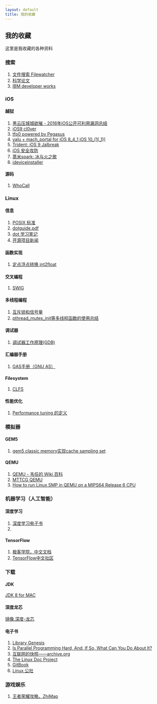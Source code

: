 ```yaml
---
layout: default
title: 我的收藏
---
```

## 我的收藏
这里是我收藏的各种资料

### 搜索

1. [文件搜索 Filewatcher](http://www.filewatcher.com)
2. [科学论文](http://www.sciencedirect.com)
3. [IBM developer works](https://www.ibm.com/developerworks/cn/)

### iOS

#### 越狱

1. [黑云压城城欲摧 - 2016年iOS公开可利用漏洞总结](https://jaq.alibaba.com/community/art/show?articleid=687)
2. [iOS9 cl0ver](https://github.com/Siguza/cl0ver)
3. [tfp0 powered by Pegasus](https://siguza.github.io/cl0ver/)
4. [yalu + mach_portal
 for iOS 8_4_1 iOS 10_(1(_1))](https://yalu.qwertyoruiop.com)
5. [Trident: iOS 9 Jalbreak](https://github.com/benjamin-42/Trident)
6. [iOS 安全攻防](http://www.cnblogs.com/jailbreaker/category/636650.html)
7. [蒸米spark: 冰与火之歌](https://github.com/zhengmin1989/iOS_ICE_AND_FIRE)
8. [ideviceinstaller](https://github.com/libimobiledevice/ideviceinstaller.git)

#### 源码

1. [WhoCall](http://m.aichengxu.com/ios/6831843.htm)

### Linux

#### 信息

1. [POSIX 标准](https://wapbaike.baidu.com/item/POSIX/3792413?adapt=1&fr=aladdin)
2. [dotguide.pdf](http://www.graphviz.org/pdf/dotguide.pdf)
3. [dot 学习笔记](http://liyanrui.is-programmer.com/posts/6261.html)
4. [开源项目新闻](https://lwn.net)

#### 函数实现
1. [定点浮点转换 int2float](https://locklessinc.com/articles/i2f/)


#### 交叉编程

1. [SWIG](http://www.swig.org/translations/chinese/tutorial.html)

#### 多线程编程

1. [互斥锁和信号量](http://transcoder.baidu.com/from=1012704v/bd_page_type=1/ssid=0/uid=0/pu=usm%400%2Csz%40224_220%2Cta%40iphone___3_602/baiduid=9399FB0417221727213329676A18A752/w=0_10_/t=iphone/l=3/tc?ref=www_iphone&lid=9234323827872621352&order=1&fm=alop&srd=1&dict=32&h5ad=1&tj=www_normal_1_0_10_title&url_mf_score=3&vit=osres&m=8&cltj=cloud_title&asres=1&nt=wnor&title=线程同步%28互斥锁与信号量的作用与区别%29-bbaiggey_...&w_qd=IlPT2AEptyoA_yky6h5a9wexDydVb7Taok6jsxeVawtPGRZN4ywepXax7xUUtsJypxkJQtNGBZSv2Qkluh7x5_&sec=18178&di=cf92ee85ab47c187&bdenc=1&nsrc=IlPT2AEptyoA_yixCFOxXnANedT62v3IJBaOMmBXATq5953ybrWxBdRcYzbsN8q4ZpPPxXCKe1xRdWGdWTJznMESgO66sVsa7XThdvruh_)
2. [pthread_mutex_init等多线程函数的使用总结](http://m.blog.csdn.net/article/details?id=52577681#_motz_)

#### 调试器
1. [调试器工作原理(GDB)](http://eli.thegreenplace.net/tag/debuggers)

#### 汇编器手册
1. [GAS手册（GNU AS）](https://sourceware.org/binutils/docs-2.28/as/index.html)

#### Filesystem

1. [CLFS](http://clfs.org/view/git/mips64-64/)

#### 性能优化

1. [Performance tuning 的定义](https://en.m.wikipedia.org/wiki/Performance_tuning)


### 模拟器

#### GEM5

1. [gem5 classic memory实现cache sampling set](http://m.blog.csdn.net/article/details?id=47952743)

#### QEMU

1. [QEMU - 韦任的 Wiki 百科](http://people.cs.nctu.edu.tw/~chenwj/dokuwiki/doku.php?id=qemu)
2. [MTTCG QEMU](https://lwn.net/Articles/697265/?utm_source=tuicool&utm_medium=referral)
3. [How to run Linux SMP in QEMU on a MIPS64 Release 6 CPU](http://www.tuicool.com/articles/hit/yAFRvea)

### 机器学习（人工智能）

#### 深度学习

1. [深度学习电子书](https://github.com/exacity/deeplearningbook-chinese)
2. 

#### TensorFlow

1. [极客学院，中文文档](http://wiki.jikexueyuan.com/project/tensorflow-zh/)
2. [TensorFlow中文社区](http://www.tensorfly.cn/)

### 下载

#### JDK
[JDK 8 for MAC](https://pan.baidu.com/s/1jH70nOU)

#### 深度龙芯
[镜像.深度-龙芯](http://rsync.deepin.com/deepin-cd/loongson/)

#### 电子书
1. [Library Genesis](http://gen.lib.rus.ec)
2. [Is Parallel Programming Hard, And, If So, What Can You Do About It?](https://www.kernel.org/pub/linux/kernel/people/paulmck/perfbook/perfbook.html)
3. [互联网的快照——archive.org](archive.org)
4. [The Linux Doc Project](http://www.tldp.org)
5. [GitBook](https://www.gitbook.com/explore?page=1&lang=zh)
6. [Linux 公社](http://linux.linuxidc.com/index.php)

### 游戏娱乐

1. [王者荣耀攻略，ZhiMap](https://zhimap.com/mmap/b9b37747f15a43e08deeea54d4d4f171)